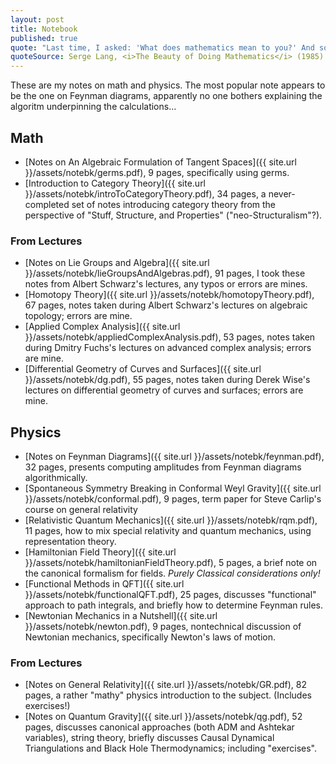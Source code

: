 ```yaml
---
layout: post
title: Notebook
published: true
quote: "Last time, I asked: 'What does mathematics mean to you?' And some people answered: 'The manipulation of numbers, the manipulation of structures.' And if I had asked what music means to you, would you have answered: 'The manipulation of notes?'"
quoteSource: Serge Lang, <i>The Beauty of Doing Mathematics</i> (1985)
---
```


These are my notes on math and physics. The most popular note appears to
be the one on Feynman diagrams, apparently no one bothers explaining the
algoritm underpinning the calculations...

## Math

- [Notes on An Algebraic Formulation of Tangent Spaces]({{ site.url }}/assets/notebk/germs.pdf), 9 pages,
  specifically using germs.
- [Introduction to Category Theory]({{ site.url }}/assets/notebk/introToCategoryTheory.pdf), 34 pages,
  a never-completed set of notes introducing category theory from the
  perspective of "Stuff, Structure, and Properties" ("neo-Structuralism"?).

### From Lectures

- [Notes on Lie Groups and Algebra]({{ site.url }}/assets/notebk/lieGroupsAndAlgebras.pdf), 91 pages,
  I took these notes from Albert Schwarz's lectures, any typos or errors
  are mines.
- [Homotopy Theory]({{ site.url }}/assets/notebk/homotopyTheory.pdf),
  67 pages, notes taken during Albert Schwarz's lectures on algebraic
  topology; errors are mine.
- [Applied Complex Analysis]({{ site.url }}/assets/notebk/appliedComplexAnalysis.pdf),
  53 pages, notes taken during Dmitry Fuchs's lectures on advanced
  complex analysis; errors are mine.
- [Differential Geometry of Curves and Surfaces]({{ site.url }}/assets/notebk/dg.pdf),
  55 pages, notes taken during Derek Wise's lectures on differential
  geometry of curves and surfaces; errors are mine.


## Physics

- [Notes on Feynman Diagrams]({{ site.url }}/assets/notebk/feynman.pdf),
  32 pages, presents computing amplitudes from Feynman diagrams
  algorithmically.
- [Spontaneous Symmetry Breaking in Conformal Weyl Gravity]({{ site.url }}/assets/notebk/conformal.pdf),
  9 pages,
  term paper for Steve Carlip's course on general relativity
- [Relativistic Quantum Mechanics]({{ site.url }}/assets/notebk/rqm.pdf),
  11 pages, how to mix special relativity and quantum mechanics, using
  representation theory.
- [Hamiltonian Field Theory]({{ site.url }}/assets/notebk/hamiltonianFieldTheory.pdf),
  5 pages, a brief note on the canonical formalism for fields. _Purely
  Classical considerations only!_
- [Functional Methods in QFT]({{ site.url }}/assets/notebk/functionalQFT.pdf),
  25 pages, discusses "functional" approach to path integrals, and
  briefly how to determine Feynman rules.
- [Newtonian Mechanics in a Nutshell]({{ site.url }}/assets/notebk/newton.pdf),
  9 pages, nontechnical discussion of Newtonian mechanics, specifically
  Newton's laws of motion.

### From Lectures
- [Notes on General Relativity]({{ site.url }}/assets/notebk/GR.pdf),
  82 pages, a rather "mathy" physics introduction to the
  subject. (Includes exercises!)
- [Notes on Quantum Gravity]({{ site.url }}/assets/notebk/qg.pdf),
  52 pages, discusses canonical approaches (both ADM and Ashtekar
  variables), string theory, briefly discusses Causal Dynamical
  Triangulations and Black Hole Thermodynamics; including "exercises".

